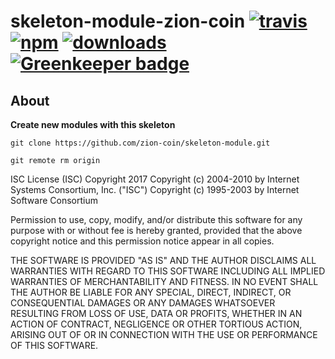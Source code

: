# skeleton-module-zion-coin [![travis][travis-image]][travis-url] [![npm][npm-image]][npm-url] [![downloads][downloads-image]][downloads-url] [![Greenkeeper badge](https://badges.greenkeeper.io/zion-coin/skeleton-module-zion-coin.svg)](https://greenkeeper.io/)

[travis-image]: https://travis-ci.org/zion-coin/skeleton-module-zion-coin.svg?branch=master
[travis-url]: https://travis-ci.org/zion-coin/skeleton-module-zion-coin
[npm-image]: https://img.shields.io/npm/v/skeleton-module-zion-coin.svg
[npm-url]: https://npmjs.org/package/skeleton-module-zion-coin
[downloads-image]: https://img.shields.io/npm/dm/skeleton-module-zion-coin.svg
[downloads-url]: https://npmjs.org/package/skeleton-module-zion-coin

## About

**Create new modules with this skeleton**

`git clone https://github.com/zion-coin/skeleton-module.git`

`git remote rm origin`

ISC License (ISC)
Copyright 2017 <Zion Coin>
Copyright (c) 2004-2010 by Internet Systems Consortium, Inc. ("ISC")
Copyright (c) 1995-2003 by Internet Software Consortium


Permission to use, copy, modify, and/or distribute this software for any purpose with or without fee is hereby granted, provided that the above copyright notice and this permission notice appear in all copies.

THE SOFTWARE IS PROVIDED "AS IS" AND THE AUTHOR DISCLAIMS ALL WARRANTIES WITH REGARD TO THIS SOFTWARE INCLUDING ALL IMPLIED WARRANTIES OF MERCHANTABILITY AND FITNESS. IN NO EVENT SHALL THE AUTHOR BE LIABLE FOR ANY SPECIAL, DIRECT, INDIRECT, OR CONSEQUENTIAL DAMAGES OR ANY DAMAGES WHATSOEVER RESULTING FROM LOSS OF USE, DATA OR PROFITS, WHETHER IN AN ACTION OF CONTRACT, NEGLIGENCE OR OTHER TORTIOUS ACTION, ARISING OUT OF OR IN CONNECTION WITH THE USE OR PERFORMANCE OF THIS SOFTWARE.
